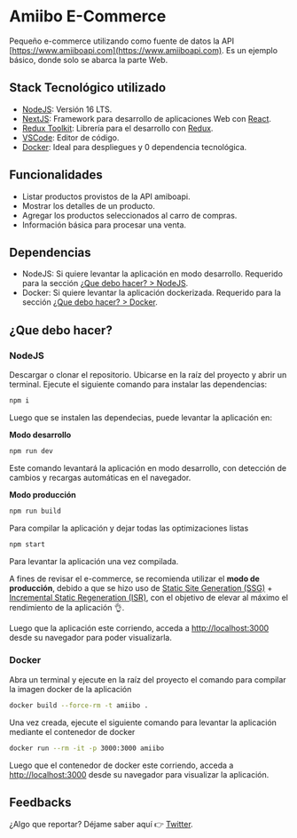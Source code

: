 # Amiibo E-Commerce

Pequeño e-commerce utilizando como fuente de datos la API [https://www.amiiboapi.com](https://www.amiiboapi.com). Es un ejemplo básico, donde solo se abarca la parte Web.

## Stack Tecnológico utilizado

- [NodeJS](https://nodejs.org/en/): Versión 16 LTS.
- [NextJS](https://nextjs.org): Framework para desarrollo de aplicaciones Web con [React](https://reactjs.org).
- [Redux Toolkit](https://redux-toolkit.js.org/): Librería para el desarrollo con [Redux](https://redux.js.org/).
- [VSCode](https://code.visualstudio.com): Editor de código.
- [Docker](https://www.docker.com/): Ideal para despliegues y 0 dependencia tecnológica.

## Funcionalidades

- Listar productos provistos de la API amiboapi.
- Mostrar los detalles de un producto.
- Agregar los productos seleccionados al carro de compras.
- Información básica para procesar una venta.

## Dependencias

- NodeJS: Si quiere levantar la aplicación en modo desarrollo. Requerido para la sección [¿Que debo hacer? > NodeJS](#nodejs).
- Docker: Si quiere levantar la aplicación dockerizada. Requerido para la sección [¿Que debo hacer? > Docker](#docker).

## ¿Que debo hacer?

### NodeJS

Descargar o clonar el repositorio. Ubicarse en la raíz del proyecto y abrir un terminal. Ejecute el siguiente comando para instalar las dependencias:

```sh
npm i
```

Luego que se instalen las dependecias, puede levantar la aplicación en:

**Modo desarrollo**

```sh
npm run dev
```

Este comando levantará la aplicación en modo desarrollo, con detección de cambios y recargas automáticas en el navegador.

**Modo producción**

```sh
npm run build
```

Para compilar la aplicación y dejar todas las optimizaciones listas

```sh
npm start
```

Para levantar la aplicación una vez compilada.

A fines de revisar el e-commerce, se recomienda utilizar el **modo de producción**, debido a que se hizo uso de [Static Site Generation (SSG)](https://nextjs.org/docs/basic-features/data-fetching/get-static-props) + [Incremental Static Regeneration (ISR)](https://nextjs.org/docs/basic-features/data-fetching/incremental-static-regeneration), con el objetivo de elevar al máximo el rendimiento de la aplicación :ok_hand:.

Luego que la aplicación este corriendo, acceda a [http://localhost:3000](http://localhost:3000) desde su navegador para poder visualizarla.

### Docker

Abra un terminal y ejecute en la raíz del proyecto el comando para compilar la imagen docker de la aplicación

```sh
docker build --force-rm -t amiibo .
```

Una vez creada, ejecute el siguiente comando para levantar la aplicación mediante el contenedor de docker

```sh
docker run --rm -it -p 3000:3000 amiibo
```

Luego que el contenedor de docker este corriendo, acceda a [http://localhost:3000](http://localhost:3000) desde su navegador para visualizar la aplicación.

## Feedbacks

¿Algo que reportar? Déjame saber aquí :point_right: [Twitter](https://twitter.com/mlezcano1985).
